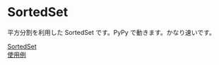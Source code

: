 # SortedSet

平方分割を利用した SortedSet です。PyPy で動きます。かなり速いです。

[SortedSet](SortedSet.py)  
[使用例](example)  
